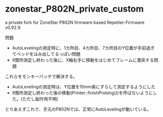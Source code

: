 # zonestar_P802N_private_custom
a private fork for ZoneStar P802N firmware based Repetier-Firmware v0.92.9

問題
* AutoLevelingの測定時に、1カ所目、4カ所目、7カ所目のY位置が手前過ぎてベッドをはみ出してるっぽい問題
* 9箇所測定し終わった後に、X軸右手に移動をはじめてフレームに激突する問題

これらをモンキーパッチで解決する。
* AutoLevelingの測定時は、Y位置を10mm奥にずらして測定するようにした
* 9箇所測定し終わった後の移動(Printer::finishProbing())を呼ばないようにした。(ただし副作用不明)

とりあえずこれで、手元のP802Nでは、正常にAutoLevelingが動いている。
